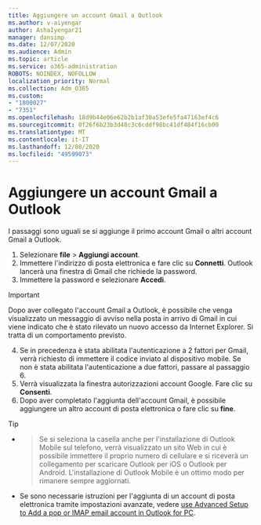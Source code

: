 ```yaml
---
title: Aggiungere un account Gmail a Outlook
ms.author: v-aiyengar
author: AshaIyengar21
manager: dansimp
ms.date: 12/07/2020
ms.audience: Admin
ms.topic: article
ms.service: o365-administration
ROBOTS: NOINDEX, NOFOLLOW
localization_priority: Normal
ms.collection: Adm_O365
ms.custom:
- "1800027"
- "7351"
ms.openlocfilehash: 18d9b44e06e62b2b1af30a53efe5fa47163ef4c6
ms.sourcegitcommit: 0f26f6b23b3d48c3c6cddf98bc41df484f16cb00
ms.translationtype: MT
ms.contentlocale: it-IT
ms.lasthandoff: 12/08/2020
ms.locfileid: "49599073"
---
```

# <a name="add-a-gmail-account-to-outlook"></a>Aggiungere un account Gmail a Outlook

I passaggi sono uguali se si aggiunge il primo account Gmail o altri account Gmail a Outlook.

1. Selezionare **file**  >  **Aggiungi account**.
1. Immettere l'indirizzo di posta elettronica e fare clic su **Connetti**. Outlook lancerà una finestra di Gmail che richiede la password. 
1. Immettere la password e selezionare **Accedi**.
> [!IMPORTANT]
> Dopo aver collegato l'account Gmail a Outlook, è possibile che venga visualizzato un messaggio di avviso nella posta in arrivo di Gmail in cui viene indicato che è stato rilevato un nuovo accesso da Internet Explorer. Si tratta di un comportamento previsto.
4. Se in precedenza è stata abilitata l'autenticazione a 2 fattori per Gmail, verrà richiesto di immettere il codice inviato al dispositivo mobile. Se non è stata abilitata l'autenticazione a due fattori, passare al passaggio 6.
1. Verrà visualizzata la finestra autorizzazioni account Google. Fare clic su **Consenti**.
1. Dopo aver completato l'aggiunta dell'account Gmail, è possibile aggiungere un altro account di posta elettronica o fare clic su **fine**.
> [!TIP]
- > Se si seleziona la casella anche per l'installazione di Outlook Mobile sul telefono, verrà visualizzato un sito Web in cui è possibile immettere il proprio numero di cellulare e si riceverà un collegamento per scaricare Outlook per iOS o Outlook per Android. L'installazione di Outlook Mobile è un ottimo modo per rimanere sempre aggiornati.
- Se sono necessarie istruzioni per l'aggiunta di un account di posta elettronica tramite impostazioni avanzate, vedere [use Advanced Setup to Add a pop or IMAP email account in Outlook for PC](https://support.microsoft.com/office/change-or-update-email-account-settings-in-outlook-for-windows-560a9065-3c3a-4ec5-a24f-cdb9a8d622a2#bkmk_advanced).
